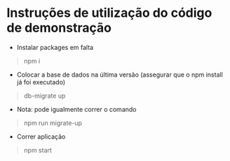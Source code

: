 # Instruções de utilização do código de demonstração

- Instalar packages em falta
> npm i

- Colocar a base de dados na última versão (assegurar que o npm install já foi executado)
> db-migrate up

- Nota: pode igualmente correr o comando
> npm run migrate-up

- Correr aplicação
> npm start